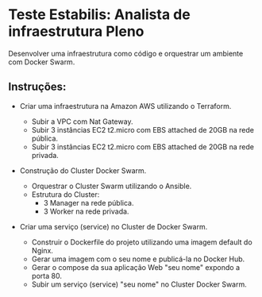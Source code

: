 # Teste Estabilis: Analista de infraestrutura Pleno

Desenvolver uma infraestrutura como código e orquestrar um ambiente com Docker Swarm.

## Instruções:

* Criar uma infraestrutura na Amazon AWS utilizando o Terraform.
    
    * Subir a VPC com Nat Gateway.
    * Subir 3 instâncias EC2 t2.micro com EBS attached de 20GB na rede pública.
    * Subir 3 instâncias EC2 t2.micro com EBS attached de 20GB na rede privada.

* Construção do Cluster Docker Swarm.

    * Orquestrar o Cluster Swarm utilizando o Ansible.
    * Estrutura do Cluster:
        * 3 Manager na rede pública.
        * 3 Worker na rede privada.

* Criar uma serviço (service) no Cluster de Docker Swarm.

    * Construir o Dockerfile do projeto utilizando uma imagem default do Nginx.
    * Gerar uma imagem com o seu nome e publicá-la no Docker Hub.
    * Gerar o compose da sua aplicação Web "seu nome" expondo a porta 80.
    * Subir um serviço (service) "seu nome" no Cluster Docker Swarm.
